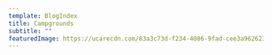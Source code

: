 ```yaml
---
template: BlogIndex
title: Campgrounds
subtitle: ""
featuredImage: https://ucarecdn.com/83a3c73d-f234-4086-9fad-cee3a9626230/
---
```

